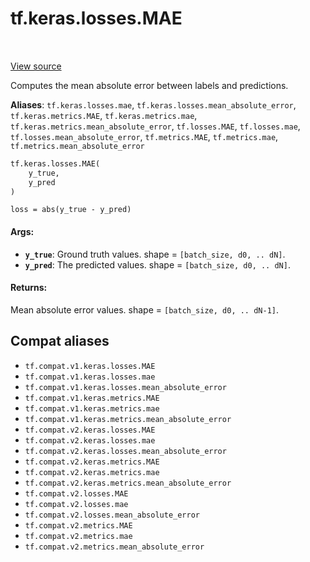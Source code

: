 <div itemscope itemtype="http://developers.google.com/ReferenceObject">
<meta itemprop="name" content="tf.keras.losses.MAE" />
<meta itemprop="path" content="Stable" />
</div>

# tf.keras.losses.MAE

<!-- Insert buttons and diff -->

<table class="tfo-notebook-buttons tfo-api" align="left">
</table>

<a target="_blank" href="/code/stable/tensorflow/python/keras/losses.py">View source</a>



Computes the mean absolute error between labels and predictions.

**Aliases**: `tf.keras.losses.mae`, `tf.keras.losses.mean_absolute_error`, `tf.keras.metrics.MAE`, `tf.keras.metrics.mae`, `tf.keras.metrics.mean_absolute_error`, `tf.losses.MAE`, `tf.losses.mae`, `tf.losses.mean_absolute_error`, `tf.metrics.MAE`, `tf.metrics.mae`, `tf.metrics.mean_absolute_error`

``` python
tf.keras.losses.MAE(
    y_true,
    y_pred
)
```



<!-- Placeholder for "Used in" -->

`loss = abs(y_true - y_pred)`

#### Args:


* <b>`y_true`</b>: Ground truth values. shape = `[batch_size, d0, .. dN]`.
* <b>`y_pred`</b>: The predicted values. shape = `[batch_size, d0, .. dN]`.


#### Returns:

Mean absolute error values. shape = `[batch_size, d0, .. dN-1]`.


## Compat aliases

* `tf.compat.v1.keras.losses.MAE`
* `tf.compat.v1.keras.losses.mae`
* `tf.compat.v1.keras.losses.mean_absolute_error`
* `tf.compat.v1.keras.metrics.MAE`
* `tf.compat.v1.keras.metrics.mae`
* `tf.compat.v1.keras.metrics.mean_absolute_error`
* `tf.compat.v2.keras.losses.MAE`
* `tf.compat.v2.keras.losses.mae`
* `tf.compat.v2.keras.losses.mean_absolute_error`
* `tf.compat.v2.keras.metrics.MAE`
* `tf.compat.v2.keras.metrics.mae`
* `tf.compat.v2.keras.metrics.mean_absolute_error`
* `tf.compat.v2.losses.MAE`
* `tf.compat.v2.losses.mae`
* `tf.compat.v2.losses.mean_absolute_error`
* `tf.compat.v2.metrics.MAE`
* `tf.compat.v2.metrics.mae`
* `tf.compat.v2.metrics.mean_absolute_error`

